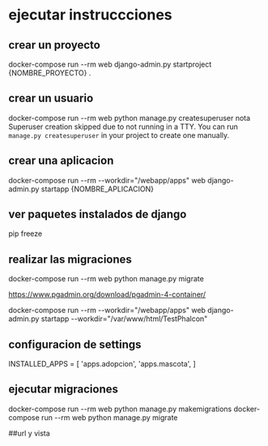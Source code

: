 # ejecutar instruccciones

## crear un proyecto
docker-compose run --rm web django-admin.py startproject {NOMBRE_PROYECTO} .

## crear un usuario
docker-compose run --rm web python manage.py createsuperuser
nota Superuser creation skipped due to not running in a TTY. You can run `manage.py createsuperuser` in your project to create one manually.

## crear una aplicacion
docker-compose run --rm --workdir="/webapp/apps" web django-admin.py startapp {NOMBRE_APLICACION}

## ver paquetes instalados de django
pip freeze

## realizar las migraciones
docker-compose run --rm web python manage.py migrate

https://www.pgadmin.org/download/pgadmin-4-container/

docker-compose run --rm --workdir="/webapp/apps" web django-admin.py startapp
--workdir="/var/www/html/TestPhalcon"

## configuracion de settings


INSTALLED_APPS = [
    'apps.adopcion',
    'apps.mascota',
]

## ejecutar migraciones

docker-compose run --rm web python manage.py makemigrations
docker-compose run --rm web python manage.py migrate

##url y vista